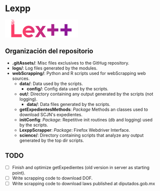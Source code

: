 # Lexpp

![Lexpp Logo](.gitAssets/logo_long@0,3x.png "Lexpp Logo")

## Organización del repositorio

* __.gitAssets/__: Misc files exclusives to the GitHug repository.
* __logs/__: Log files generated by the modules.
* __webScrapping/__: Python and R scripts used for webScrapping web sources.
  * __data/__: Data used by the scripts.
    * __config/__: Config data used by the scripts.
  * __out/__: Directory containing any output generated by the scripts (not logging).
    * __data/__: Data files generated by the scripts.
  * __getExpedientesMethods__: _Package_ Methods an classes used to download SCJN's expedientes.
  * __initConfig__: _Package_: Repetitive init routines (db and logging) used by the scripts.
  * __LexppScrapper__: _Package_: Firefox Webdriver Interface.
  * __science/__: Directory containing scripts that analyze any output generated by the top dir scripts.
  
## TODO

* [ ] Finish and optimize getExpedientes (old version in server as starting point).
* [ ] Write scrapping code to download DOF.
* [ ] Write scrapping code to download laws published at diputados.gob.mx
